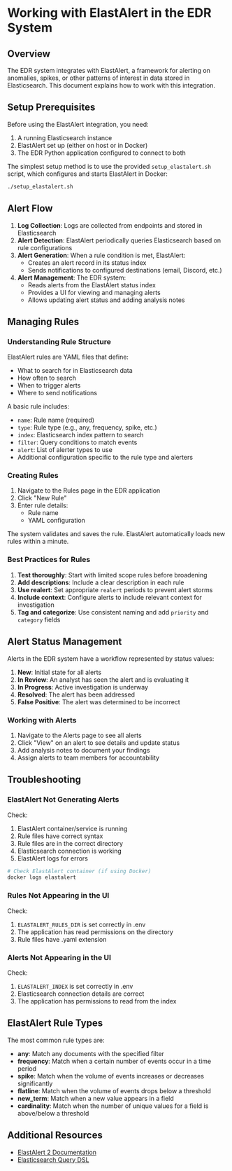 # Working with ElastAlert in the EDR System

## Overview

The EDR system integrates with ElastAlert, a framework for alerting on anomalies, spikes, or other patterns of interest in data stored in Elasticsearch. This document explains how to work with this integration.

## Setup Prerequisites

Before using the ElastAlert integration, you need:

1. A running Elasticsearch instance
2. ElastAlert set up (either on host or in Docker)
3. The EDR Python application configured to connect to both

The simplest setup method is to use the provided `setup_elastalert.sh` script, which configures and starts ElastAlert in Docker:

```bash
./setup_elastalert.sh
```

## Alert Flow

1. **Log Collection**: Logs are collected from endpoints and stored in Elasticsearch
2. **Alert Detection**: ElastAlert periodically queries Elasticsearch based on rule configurations
3. **Alert Generation**: When a rule condition is met, ElastAlert:
   - Creates an alert record in its status index
   - Sends notifications to configured destinations (email, Discord, etc.)
4. **Alert Management**: The EDR system:
   - Reads alerts from the ElastAlert status index
   - Provides a UI for viewing and managing alerts
   - Allows updating alert status and adding analysis notes

## Managing Rules

### Understanding Rule Structure

ElastAlert rules are YAML files that define:

- What to search for in Elasticsearch data
- How often to search
- When to trigger alerts
- Where to send notifications

A basic rule includes:

- `name`: Rule name (required)
- `type`: Rule type (e.g., any, frequency, spike, etc.)
- `index`: Elasticsearch index pattern to search
- `filter`: Query conditions to match events
- `alert`: List of alerter types to use
- Additional configuration specific to the rule type and alerters

### Creating Rules

1. Navigate to the Rules page in the EDR application
2. Click "New Rule"
3. Enter rule details:
   - Rule name
   - YAML configuration

The system validates and saves the rule. ElastAlert automatically loads new rules within a minute.

### Best Practices for Rules

1. **Test thoroughly**: Start with limited scope rules before broadening
2. **Add descriptions**: Include a clear description in each rule
3. **Use realert**: Set appropriate `realert` periods to prevent alert storms
4. **Include context**: Configure alerts to include relevant context for investigation
5. **Tag and categorize**: Use consistent naming and add `priority` and `category` fields

## Alert Status Management

Alerts in the EDR system have a workflow represented by status values:

1. **New**: Initial state for all alerts
2. **In Review**: An analyst has seen the alert and is evaluating it
3. **In Progress**: Active investigation is underway
4. **Resolved**: The alert has been addressed
5. **False Positive**: The alert was determined to be incorrect

### Working with Alerts

1. Navigate to the Alerts page to see all alerts
2. Click "View" on an alert to see details and update status
3. Add analysis notes to document your findings
4. Assign alerts to team members for accountability

## Troubleshooting

### ElastAlert Not Generating Alerts

Check:
1. ElastAlert container/service is running
2. Rule files have correct syntax
3. Rule files are in the correct directory
4. Elasticsearch connection is working
5. ElastAlert logs for errors

```bash
# Check ElastAlert container (if using Docker)
docker logs elastalert
```

### Rules Not Appearing in the UI

Check:
1. `ELASTALERT_RULES_DIR` is set correctly in .env
2. The application has read permissions on the directory
3. Rule files have .yaml extension

### Alerts Not Appearing in the UI

Check:
1. `ELASTALERT_INDEX` is set correctly in .env
2. Elasticsearch connection details are correct
3. The application has permissions to read from the index

## ElastAlert Rule Types

The most common rule types are:

- **any**: Match any documents with the specified filter
- **frequency**: Match when a certain number of events occur in a time period
- **spike**: Match when the volume of events increases or decreases significantly
- **flatline**: Match when the volume of events drops below a threshold
- **new_term**: Match when a new value appears in a field
- **cardinality**: Match when the number of unique values for a field is above/below a threshold

## Additional Resources

- [ElastAlert 2 Documentation](https://elastalert2.readthedocs.io/)
- [Elasticsearch Query DSL](https://www.elastic.co/guide/en/elasticsearch/reference/current/query-dsl.html) 
